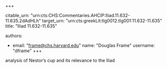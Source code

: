 +++


citable_urn: "urn:cts:CHS:Commentaries.AHCIP:Iliad.11.632-11.635.2dAdHLh"
target_urn: "urn:cts:greekLit:tlg0012.tlg001:11.632-11.635"
title: "Iliad 11.632-11.635"

authors:
- email: "frame@chs.harvard.edu"
  name: "Douglas Frame"
  username: "dframe"
+++

<p>analysis of Nestor’s cup and its relevance to the Iliad</p>